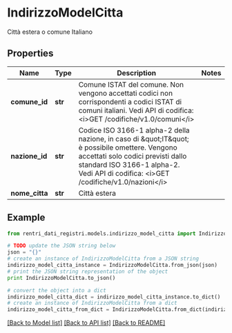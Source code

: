 # IndirizzoModelCitta

Città estera o comune Italiano

## Properties
Name | Type | Description | Notes
------------ | ------------- | ------------- | -------------
**comune_id** | **str** | Comune ISTAT del comune.  Non vengono accettati codici non corrispondenti a codici ISTAT di comuni italiani.  Vedi API di codifica: &lt;i&gt;GET /codifiche/v1.0/comuni&lt;/i&gt; | 
**nazione_id** | **str** | Codice ISO 3166-1 alpha-2 della nazione, in caso di \&quot;IT\&quot; è possibile omettere.  Vengono accettati solo codici previsti dallo standard ISO 3166-1 alpha-2.  Vedi API di codifica: &lt;i&gt;GET /codifiche/v1.0/nazioni&lt;/i&gt; | 
**nome_citta** | **str** | Città estera | 

## Example

```python
from rentri_dati_registri.models.indirizzo_model_citta import IndirizzoModelCitta

# TODO update the JSON string below
json = "{}"
# create an instance of IndirizzoModelCitta from a JSON string
indirizzo_model_citta_instance = IndirizzoModelCitta.from_json(json)
# print the JSON string representation of the object
print IndirizzoModelCitta.to_json()

# convert the object into a dict
indirizzo_model_citta_dict = indirizzo_model_citta_instance.to_dict()
# create an instance of IndirizzoModelCitta from a dict
indirizzo_model_citta_from_dict = IndirizzoModelCitta.from_dict(indirizzo_model_citta_dict)
```
[[Back to Model list]](../README.md#documentation-for-models) [[Back to API list]](../README.md#documentation-for-api-endpoints) [[Back to README]](../README.md)


